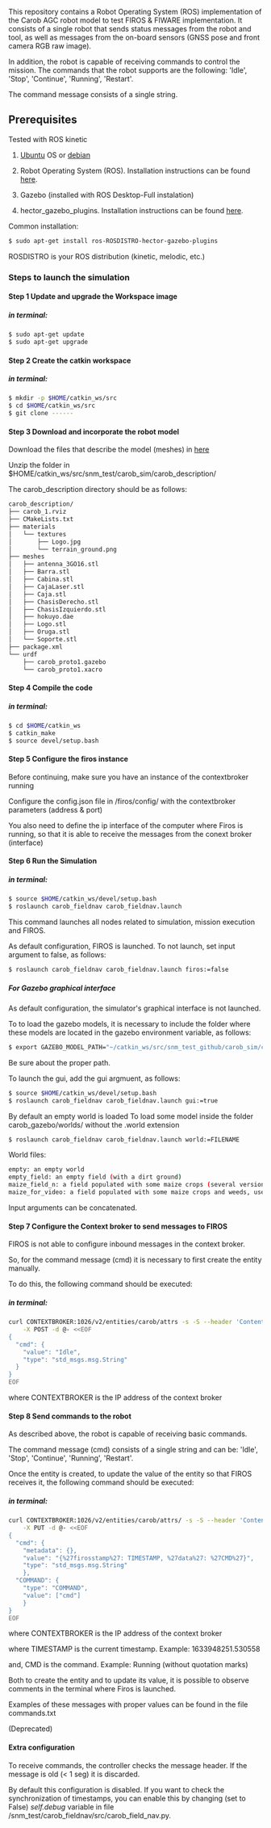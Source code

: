This repository contains a Robot Operating System (ROS) implementation of the Carob AGC robot model to test FIROS & FIWARE implementation. It consists of a single robot that sends status messages from the robot and tool, as well as messages from the on-board sensors (GNSS pose and front camera RGB raw image).

In addition, the robot is capable of receiving commands to control the mission. The commands that the robot supports are the following:
'Idle', 'Stop', 'Continue', 'Running', 'Restart'.

The command message consists of a single string.

## Prerequisites

Tested with ROS kinetic

1. [Ubuntu](https://www.ubuntu.com/) OS or [debian](https://www.debian.org/distrib/)

2. Robot Operating System (ROS). Installation instructions can be found [here](http://wiki.ros.org/ROS/Installation). 

3. Gazebo (installed with ROS Desktop-Full instalation)

4. hector_gazebo_plugins. Installation instructions can be found [here](http://wiki.ros.org/hector_gazebo_plugins).

Common installation:
```sh
$ sudo apt-get install ros-ROSDISTRO-hector-gazebo-plugins
```
ROSDISTRO is your ROS distribution (kinetic, melodic, etc.)

### Steps to launch the simulation

#### Step 1 Update and upgrade the Workspace image
##### in terminal:
```sh
$ sudo apt-get update
$ sudo apt-get upgrade
```

#### Step 2 Create the catkin workspace
##### in terminal:
```sh
$ mkdir -p $HOME/catkin_ws/src
$ cd $HOME/catkin_ws/src
$ git clone ------
```

#### Step 3 Download and incorporate the robot model
Download the files that describe the model (meshes) in [here](https://saco.csic.es/index.php/s/ZjF8FKsQa3dpWWY)

Unzip the folder in $HOME/catkin_ws/src/snm_test/carob_sim/carob_description/

The carob_description directory should be as follows:
```sh
carob_description/
├── carob_1.rviz
├── CMakeLists.txt
├── materials
│   └── textures
│       ├── Logo.jpg
│       └── terrain_ground.png
├── meshes
│   ├── antenna_3GO16.stl
│   ├── Barra.stl
│   ├── Cabina.stl
│   ├── CajaLaser.stl
│   ├── Caja.stl
│   ├── ChasisDerecho.stl
│   ├── ChasisIzquierdo.stl
│   ├── hokuyo.dae
│   ├── Logo.stl
│   ├── Oruga.stl
│   └── Soporte.stl
├── package.xml
└── urdf
    ├── carob_proto1.gazebo
    └── carob_proto1.xacro
```

#### Step 4 Compile the code
##### in terminal:
```sh
$ cd $HOME/catkin_ws
$ catkin_make
$ source devel/setup.bash
```

#### Step 5 Configure the firos instance 

Before continuing, make sure you have an instance of the contextbroker running

Configure the config.json file in /firos/config/ with the contextbroker parameters (address & port)

You also need to define the ip interface of the computer where Firos is running, so that it is able to receive the messages from the conext broker (interface)

#### Step 6 Run the Simulation 
##### in terminal:
```sh
$ source $HOME/catkin_ws/devel/setup.bash
$ roslaunch carob_fieldnav carob_fieldnav.launch

```
This command launches all nodes related to simulation, mission execution and FIROS.

As default configuration, FIROS is launched. To not launch, set input argument to false, as follows:

```sh
$ roslaunch carob_fieldnav carob_fieldnav.launch firos:=false

```

##### For Gazebo graphical interface
As default configuration, the simulator's graphical interface is not launched.

To to load the gazebo models, it is necessary to include the folder where these models are located in the gazebo environment variable, as follows:
```sh
$ export GAZEBO_MODEL_PATH="~/catkin_ws/src/snm_test_github/carob_sim/carob_gazebo/models:$GAZEBO_MODEL_PATH"
```

Be sure about the proper path.


To launch the gui, add the gui argmuent, as follows:
```sh
$ source $HOME/catkin_ws/devel/setup.bash
$ roslaunch carob_fieldnav carob_fieldnav.launch gui:=true

```

By default an empty world is loaded
To load some model inside the folder carob_gazebo/worlds/ without the .world extension
```sh
$ roslaunch carob_fieldnav carob_fieldnav.launch world:=FILENAME
```
World files:
```sh
empty: an empty world
empty_field: an empty field (with a dirt ground)
maize_field_n: a field populated with some maize crops (several version tests)
maize_for_video: a field populated with some maize crops and weeds, used for creating a first video
```

Input arguments can be concatenated.

#### Step 7 Configure the Context broker to send messages to FIROS
FIROS is not able to configure inbound messages in the context broker.

So, for the command message (cmd) it is necessary to first create the entity manually.

To do this, the following command should be executed:
##### in terminal:
```sh
curl CONTEXTBROKER:1026/v2/entities/carob/attrs -s -S --header 'Content-Type: application/json' \
    -X POST -d @- <<EOF
{
  "cmd": {
    "value": "Idle",
    "type": "std_msgs.msg.String"
  }
}
EOF
```
where CONTEXTBROKER is the IP address of the context broker

#### Step 8 Send commands to the robot
As described above, the robot is capable of receiving basic commands.

The command message (cmd) consists of a single string and can be: 'Idle', 'Stop', 'Continue', 'Running', 'Restart'.

Once the entity is created, to update the value of the entity so that FIROS receives it, the following command should be executed:
##### in terminal:
```sh
curl CONTEXTBROKER:1026/v2/entities/carob/attrs/ -s -S --header 'Content-Type: application/json' \
    -X PUT -d @- <<EOF
{
  "cmd": {
    "metadata": {},
    "value": "{%27firosstamp%27: TIMESTAMP, %27data%27: %27CMD%27}",
    "type": "std_msgs.msg.String"
    },
  "COMMAND": {
    "type": "COMMAND",
    "value": ["cmd"]
    }
}
EOF
```
where CONTEXTBROKER is the IP address of the context broker

where TIMESTAMP is the current timestamp. Example: 1633948251.530558

and, CMD is the command. Example: Running (without quotation marks)

Both to create the entity and to update its value, it is possible to observe comments in the terminal where Firos is launched.

Examples of these messages with proper values can be found in the file commands.txt

(Deprecated)
#### Extra configuration
To receive commands, the controller checks the message header. If the message is old (< 1 seg) it is discarded.

By default this configuration is disabled. If you want to check the synchronization of timestamps, you can enable this by changing (set to False) _self.debug_ variable in file /snm_test/carob_fieldnav/src/carob_field_nav.py.

